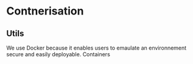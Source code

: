 # Contnerisation

## Utils
We use Docker because it enables users to emaulate an environnement secure and easily deployable.
Containers
